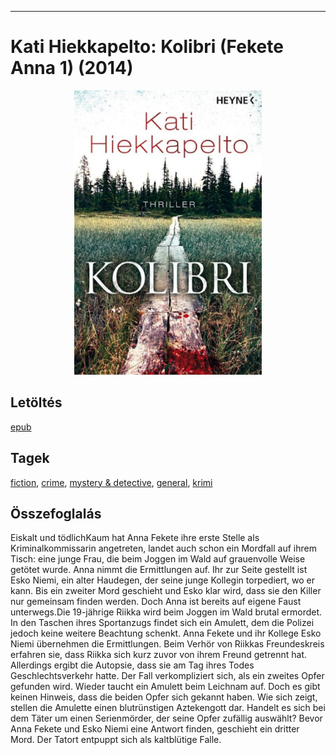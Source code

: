 <hr/>

# <a name="id_1198">Kati Hiekkapelto: Kolibri (Fekete Anna 1) (2014)</a>
<center><img src="https://github.com/BercziSandor/calibre_lib/raw/main/main/Kati%20Hiekkapelto/Kolibri%20%281198%29/cover.jpg" alt="cover" width="300"/></center>

## Letöltés
[epub](https://github.com/BercziSandor/calibre_lib/raw/main/main/Kati%20Hiekkapelto/Kolibri%20%281198%29/Kolibri%20-%20Kati%20Hiekkapelto.epub)

## Tagek
[fiction](https://github.com/berczisandor/calibre_lib/blob/main/main/_tags/fiction.md), [crime](https://github.com/berczisandor/calibre_lib/blob/main/main/_tags/crime.md), [mystery & detective](https://github.com/berczisandor/calibre_lib/blob/main/main/_tags/mystery%20%26%20detective.md), [general](https://github.com/berczisandor/calibre_lib/blob/main/main/_tags/general.md), [krimi](https://github.com/berczisandor/calibre_lib/blob/main/main/_tags/krimi.md)

## Összefoglalás
<div>
<p>Eiskalt und tödlichKaum hat Anna Fekete ihre erste Stelle als Kriminalkommissarin angetreten, landet auch schon ein Mordfall auf ihrem Tisch: eine junge Frau, die beim Joggen im Wald auf grauenvolle Weise getötet wurde. Anna nimmt die Ermittlungen auf. Ihr zur Seite gestellt ist Esko Niemi, ein alter Haudegen, der seine junge Kollegin torpediert, wo er kann. Bis ein zweiter Mord geschieht und Esko klar wird, dass sie den Killer nur gemeinsam finden werden. Doch Anna ist bereits auf eigene Faust unterwegs.Die 19-jährige Riikka wird beim Joggen im Wald brutal ermordet. In den Taschen ihres Sportanzugs findet sich ein Amulett, dem die Polizei jedoch keine weitere Beachtung schenkt. Anna Fekete und ihr Kollege Esko Niemi übernehmen die Ermittlungen. Beim Verhör von Riikkas Freundeskreis erfahren sie, dass Riikka sich kurz zuvor von ihrem Freund getrennt hat. Allerdings ergibt die Autopsie, dass sie am Tag ihres Todes Geschlechtsverkehr hatte. Der Fall verkompliziert sich, als ein zweites Opfer gefunden wird. Wieder taucht ein Amulett beim Leichnam auf. Doch es gibt keinen Hinweis, dass die beiden Opfer sich gekannt haben. Wie sich zeigt, stellen die Amulette einen blutrünstigen Aztekengott dar. Handelt es sich bei dem Täter um einen Serienmörder, der seine Opfer zufällig auswählt? Bevor Anna Fekete und Esko Niemi eine Antwort finden, geschieht ein dritter Mord. Der Tatort entpuppt sich als kaltblütige Falle.</p></div>


